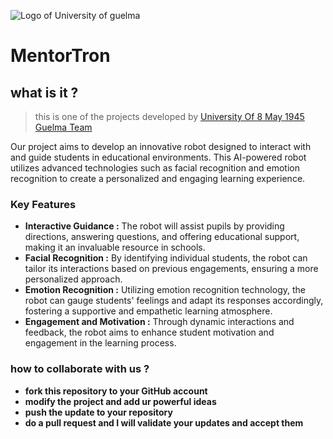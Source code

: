 ![Logo of University of guelma](https://www.univ-guelma.dz/sites/default/files/logo-univ-guelma.png)

# MentorTron
## what is it ?

>this is one of the projects developed by [University Of 8 May 1945 Guelma Team](https://univ-guelma.dz)

Our project aims to develop an innovative robot designed to interact with and guide students in educational environments. This AI-powered robot utilizes advanced technologies such as facial recognition and emotion recognition to create a personalized and engaging learning experience.

### Key Features
* **Interactive Guidance :** The robot will assist pupils by providing directions, answering questions, and offering educational support, making it an invaluable resource in schools.
* **Facial Recognition :** By identifying individual students, the robot can tailor its interactions based on previous engagements, ensuring a more personalized approach.
* **Emotion Recognition :**  Utilizing emotion recognition technology, the robot can gauge students' feelings and adapt its responses accordingly, fostering a supportive and empathetic learning atmosphere.
* **Engagement and Motivation :** Through dynamic interactions and feedback, the robot aims to enhance student motivation and engagement in the learning process.

### how to collaborate with us ?
- **fork this repository to your GitHub account**
- **modify the project and add ur powerful ideas**
- **push the update to your repository**
- **do a pull request and I will validate your updates and accept them**
